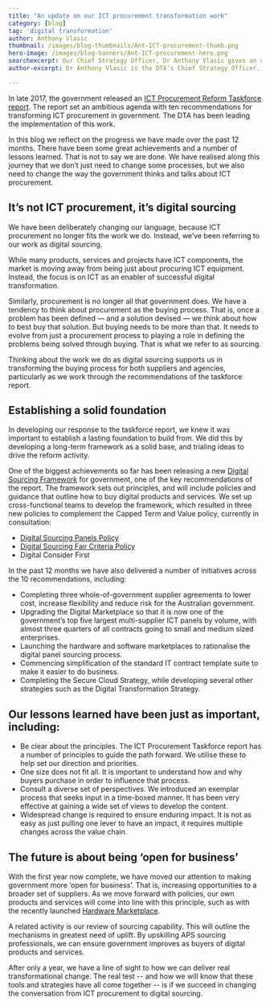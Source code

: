 ```yaml
---
title: "An update on our ICT procurement transformation work"
category: [blog]
tag: 'digital transformation'
author: Anthony Vlasic
thumbnail: /images/blog-thumbnails/Ant-ICT-procurement-thumb.png
hero-image: /images/blog-banners/Ant-ICT-procurement-hero.png
searchexcerpt: Our Chief Strategy Officer, Dr Anthony Vlasic gives an update on how we're transforming ICT procurement across government.
author-excerpt: Dr Anthony Vlasic is the DTA’s Chief Strategy Officer.

---
```

In late 2017, the government released an [ICT Procurement Reform Taskforce report](https://www.dta.gov.au/what-we-do/policies-and-programs/ict-procurement/ict-procurement-review/). The report set an ambitious agenda with ten recommendations for transforming ICT procurement in government. The DTA has been leading the implementation of this work.

In this blog we reflect on the progress we have made over the past 12 months. There have been some great achievements and a number of lessons learned. That is not to say we are done. We have realised along this journey that we don’t just need to change some processes, but we also need to change the way the government thinks and talks about ICT procurement.

## It’s not ICT procurement, it’s digital sourcing

We have been deliberately changing our language, because ICT procurement no longer fits the work we do. Instead, we’ve been referring to our work as digital sourcing.

While many products, services and projects have ICT components, the market is moving away from being just about procuring ICT equipment. Instead, the focus is on ICT as an enabler of successful digital transformation.

Similarly, procurement is no longer all that government does. We have a tendency to think about procurement as the buying process. That is, once a problem has been defined — and a solution devised — we think about how to best buy that solution. But buying needs to be more than that. It needs to evolve from just a procurement process to playing a role in defining the problems being solved through buying. That is what we refer to as sourcing.

Thinking about the work we do as digital sourcing supports us in transforming the buying process for both suppliers and agencies, particularly as we work through the recommendations of the taskforce report.

## Establishing a solid foundation

In developing our response to the taskforce report, we knew it was important to establish a lasting foundation to build from. We did this by developing a long-term framework as a solid base, and trialing ideas to drive the reform activity.

One of the biggest achievements so far has been releasing a new [Digital Sourcing Framework](https://beta.dta.gov.au/help-and-advice/ict-procurement/digital-sourcing-framework-ict-procurement) for government, one of the key recommendations of the report. The framework sets out principles, and will include policies and guidance that outline how to buy digital products and services. We set up cross-functional teams to develop the framework, which resulted in three new policies to complement the Capped Term and Value policy, currently in consultation:
- [Digital Sourcing Panels Policy](https://beta.dta.gov.au/node/332)
- [Digital Sourcing Fair Criteria Policy](https://beta.dta.gov.au/node/340)
- Digital Consider First

In the past 12 months we have also delivered a number of initiatives across the 10 recommendations, including:

- Completing three whole-of-government supplier agreements to lower cost, increase flexibility and reduce risk for the Australian government.
- Upgrading the Digital Marketplace so that it is now one of the government’s top five largest multi-supplier ICT panels by volume, with almost three quarters of all contracts going to small and medium sized enterprises.
- Launching the hardware and software marketplaces to rationalise the digital panel sourcing process.
- Commencing simplification of the standard IT contract template suite to make it easier to do business.
- Completing the Secure Cloud Strategy, while developing several other strategies such as the Digital Transformation Strategy.

## Our lessons learned have been just as important, including:

- Be clear about the principles. The ICT Procurement Taskforce report has a number of principles to guide the path forward. We utilise these to help set our direction and priorities.
- One size does not fit all. It is important to understand how and why buyers purchase in order to influence that process.
- Consult a diverse set of perspectives. We introduced an exemplar process that seeks input in a time-boxed manner. It has been very effective at gaining a wide set of views to develop the content.
- Widespread change is required to ensure enduring impact. It is not as easy as just pulling one lever to have an impact, it requires multiple changes across the value chain.

## The future is about being ‘open for business’

With the first year now complete, we have moved our attention to making government more ‘open for business’. That is, increasing opportunities to a broader set of suppliers. As we move forward with policies, our own products and services will come into line with this principle, such as with the recently launched [Hardware Marketplace](https://beta.dta.gov.au/news/new-hardware-marketplace).

A related activity is our review of sourcing capability. This will outline the mechanisms in greatest need of uplift. By upskilling APS sourcing professionals, we can ensure government improves as buyers of digital products and services.

After only a year, we have a line of sight to how we can deliver real transformational change. The real test -- and how we will know that these tools and strategies have all come together -- is if we succeed in changing the conversation from ICT procurement to digital sourcing.
